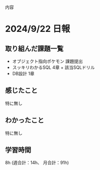 内容
# 2024/9/22 日報
## 取り組んだ課題一覧
+ オブジェクト指向ポケモン 課題提出
+ スッキリわかるSQL 4章 + 該当SQLドリル
+ DB設計 1章

## 感じたこと  
特に無し

## わかったこと
特に無し

## 学習時間
8h (週合計：14h、 月合計：91h)
